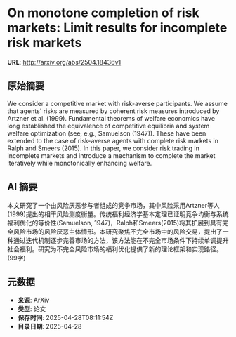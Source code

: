 # On monotone completion of risk markets: Limit results for incomplete risk markets

**URL**: http://arxiv.org/abs/2504.18436v1

## 原始摘要

We consider a competitive market with risk-averse participants. We assume
that agents' risks are measured by coherent risk measures introduced by Artzner
et al. (1999). Fundamental theorems of welfare economics have long established
the equivalence of competitive equilibria and system welfare optimization (see,
e.g., Samuelson (1947)). These have been extended to the case of risk-averse
agents with complete risk markets in Ralph and Smeers (2015). In this paper, we
consider risk trading in incomplete markets and introduce a mechanism to
complete the market iteratively while monotonically enhancing welfare.


## AI 摘要

本文研究了一个由风险厌恶参与者组成的竞争市场，其中风险采用Artzner等人(1999)提出的相干风险测度衡量。传统福利经济学基本定理已证明竞争均衡与系统福利优化的等价性(Samuelson, 1947)，Ralph和Smeers(2015)将其扩展到具有完全风险市场的风险厌恶主体情形。本研究聚焦不完全市场中的风险交易，提出了一种通过迭代机制逐步完善市场的方法，该方法能在不完全市场条件下持续单调提升社会福利。研究为不完全风险市场的福利优化提供了新的理论框架和实现路径。(99字)

## 元数据

- **来源**: ArXiv
- **类型**: 论文
- **保存时间**: 2025-04-28T08:11:54Z
- **目录日期**: 2025-04-28
